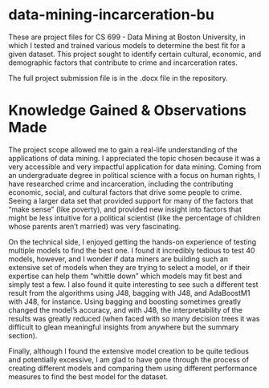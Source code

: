 # data-mining-incarceration-bu

These are project files for CS 699 - Data Mining at Boston University, in which I tested and trained various models to determine the best fit for a given dataset. This project sought to identify certain cultural, economic, and demographic factors that contribute to crime and incarceration rates.

The full project submission file is in the .docx file in the repository.

# Knowledge Gained & Observations Made

The project scope allowed me to gain a real-life understanding of the applications of data mining.  I appreciated the topic chosen because it was a very accessible and very impactful application for data mining.  Coming from an undergraduate degree in political science with a focus on human rights, I have researched crime and incarceration, including the contributing economic, social, and cultural factors that drive some people to crime.  Seeing a larger data set that provided support for many of the factors that “make sense” (like poverty), and provided new insight into factors that might be less intuitive for a political scientist (like the percentage of children whose parents aren’t married) was very fascinating.

On the technical side, I enjoyed getting the hands-on experience of testing multiple models to find the best one.  I found it incredibly tedious to test 40 models, however, and I wonder if data miners are building such an extensive set of models when they are trying to select a model, or if their expertise can help them “whittle down” which models may fit best and simply test a few.  I also found it quite interesting to see such a different test result from the algorithms using J48, bagging with J48, and AdaBoostM1 with J48, for instance.  Using bagging and boosting sometimes greatly changed the model’s accuracy, and with J48, the interpretability of the results was greatly reduced (when faced with so many decision trees it was difficult to glean meaningful insights from anywhere but the summary section).

Finally, although I found the extensive model creation to be quite tedious and potentially excessive, I am glad to have gone through the process of creating different models and comparing them using different performance measures to find the best model for the dataset.
